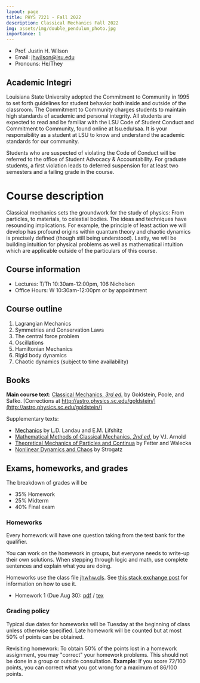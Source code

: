 ```yaml
---
layout: page
title: PHYS 7221 - Fall 2022
description: Classical Mechanics Fall 2022 
img: assets/img/double_pendulum_photo.jpg
importance: 1
---
```


- Prof. Justin H. Wilson
- Email: jhwilson@lsu.edu
- Pronouns: He/They

## Academic Integri

Louisiana State University adopted the Commitment to Community in 1995 to set forth guidelines for student behavior both inside and outside of the classroom. The Commitment to Community charges students to maintain high standards of academic and personal integrity.  All students are expected to read and be familiar with the LSU Code of Student Conduct and Commitment to Community, found online at lsu.edu/saa.  It is your responsibility as a student at LSU to know and understand the academic standards for our community. 

Students who are suspected of violating the Code of Conduct will be referred to the office of Student Advocacy & Accountability.  For graduate students, a first violation leads to deferred suspension for at least two semesters and a failing grade in the course.

# Course description

Classical mechanics sets the groundwork for the study of physics: From particles, to materials, to celestial bodies. The ideas and techniques have resounding implications. For example, the principle of least action we will develop has profound origins within quantum theory and chaotic dynamics is precisely defined (though still being understood). Lastly, we will be building intuition for physical problems as well as mathematical intuition which are applicable outside of the particulars of this course.

## Course information

- Lectures: T/Th 10:30am-12:00pm, 106 Nicholson
- Office Hours: W 10:30am-12:00pm or by appointment


## Course outline

1. Lagrangian Mechanics
2. Symmetries and Conservation Laws
3. The central force problem
4. Oscillations
5. Hamiltonian Mechanics
6. Rigid body dynamics
7. Chaotic dynamics (subject to time availability)



## Books

**Main course text**: [Classical Mechanics, _3rd ed._](https://isbnsearch.org/isbn/9780201657029) by Goldstein, Poole, and Safko. [Corrections at http://astro.physics.sc.edu/goldstein/](http://astro.physics.sc.edu/goldstein/)

Supplementary texts:
- [Mechanics](https://isbnsearch.org/isbn/9780750628969) by L.D. Landau and E.M. Lifshitz
- [Mathematical Methods of Classical Mechanics, _2nd ed._](https://isbnsearch.org/isbn/9780387968902) by V.I. Arnold
- [Theoretical Mechanics of Particles and Continua](https://isbnsearch.org/isbn/9780486432618) by Fetter and Walecka
- [Nonlinear Dynamics and Chaos](https://isbnsearch.org/isbn/9780738204536) by Strogatz


## Exams, homeworks, and grades

The breakdown of grades will be

- 35% Homework
- 25% Midterm
- 40% Final exam

### Homeworks
Every homework will have one question taking from the test bank for the qualifier. 

You can work on the homework in groups, but everyone needs to write-up their own solutions. When stepping through logic and math, use complete sentences and explain what you are doing.

Homeworks use the class file [jhwhw.cls](/assets/tex/jhwhw.cls). See [this stack exchange post](https://tex.stackexchange.com/questions/31183/class-file-for-homework-assignments/31230#31230) for information on how to use it.

- Homework 1 (Due Aug 30): [pdf](assets/pdf/phys7221_hw1.pdf) / [tex](assets/tex/phys7221_hw1.tex)

### Grading policy

Typical due dates for homeworks will be Tuesday at the beginning of class unless otherwise specified. Late homework will be counted but at most 50% of points can be obtained.

Revisiting homework: To obtain 50% of the points lost in a homework assignment, you may "correct" your homework problems. This should not be done in a group or outside consultation. **Example**: If you score 72/100 points, you can correct what you got wrong for a maximum of 86/100 points. 
